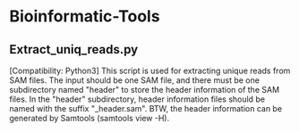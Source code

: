 # Bioinformatic-Tools

## Extract_uniq_reads.py

[Compatibility: Python3]
This script is used for extracting unique reads from SAM files. The input should be one SAM file, and there must be one subdirectory named "header" to store the header information of the SAM files. In the "header" subdirectory, header information files should be named with the suffix "_header.sam". BTW, the header information can be generated by Samtools (samtools view -H).

